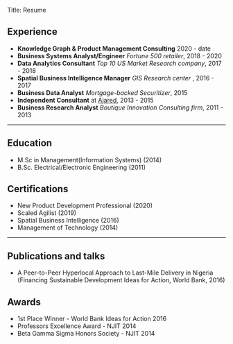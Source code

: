 Title: Resume

## Experience

- **Knowledge Graph & Product Management Consulting**  2020 - date
- **Business Systems Analyst/Engineer**  _Fortune 500 retailer_, 2018 - 2020
- **Data Analytics Consultant**  _Top 10 US Market Research company_, 2017 - 2018
- **Spatial Business Intelligence Manager**  _GIS Research center_ , 2016 - 2017 
- **Business Data Analyst**  _Mortgage-backed Securitizer_, 2015
- **Independent Consultant** at [Ajared](www.ajarged.ng), 2013 - 2015
- **Business Research Analyst**  _Boutique Innovation Consulting firm_, 2011 - 2013

---
## Education

- M.Sc in Management(Information Systems) (2014)
- B.Sc. Electrical/Electronic Engineering (2011)

## Certifications

- New Product Development Professional (2020)
- Scaled Agilist (2019)
- Spatial Business Intelligence (2016)
- Management of Technology (2014)

---

## Publications and talks
- A Peer-to-Peer Hyperlocal Approach to Last-Mile Delivery in Nigeria (Financing Sustainable Development Ideas for Action, World Bank, 2016)

## Awards
- 1st Place Winner - World Bank Ideas for Action 2016
- Professors Excellence Award - NJIT 2014
- Beta Gamma Sigma Honors Society - NJIT 2014
